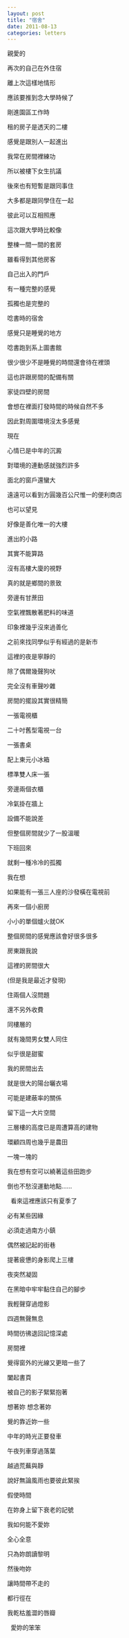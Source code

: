 ```yaml
---
layout: post
title: "宿舍"
date: 2011-08-13
categories: letters
---
```


親愛的
  


再次的自己在外住宿


離上次這樣地情形


應該要推到念大學時候了


剛進園區工作時


租的房子是透天的二樓


感覺是跟別人一起進出


我常在房間裡練功


所以被樓下女生抗議


後來也有短暫是跟同事住


大多都是跟同學住在一起


彼此可以互相照應


這次跟大學時比較像


整棟一間一間的套房


雖看得到其他房客


自己出入的門戶


有一種完整的感覺


孤獨也是完整的


唸書時的宿舍


感覺只是睡覺的地方


唸書跑到系上圖書館


很少很少不是睡覺的時間還會待在裡頭


這也許跟房間的配備有關


家徒四壁的房間


會想在裡面打發時間的時候自然不多


因此對周圍環境沒太多感覺


現在


心情已是中年的沉澱


對環境的連動感就強烈許多


面北的窗戶還蠻大


遠遠可以看到方圓幾百公尺惟一的便利商店


也可以望見


好像是善化唯一的大樓


進出的小路


其實不能算路


沒有高樓大廈的視野


真的就是鄉間的景致


旁邊有甘蔗田


空氣裡飄散著肥料的味道


印象裡幾乎沒來過善化


之前來找同學似乎有經過的是新市


這裡的夜是寧靜的


除了偶爾幾聲狗吠


完全沒有車聲吵雜


房間的擺設其實很精簡


一張電視櫃


二十吋舊型電視一台


一張書桌


配上東元小冰箱


標準雙人床一張


旁邊兩個衣櫃


冷氣掛在牆上


設備不能說差


但整個房間就少了一股溫暖


下班回來


就剩一種冷冷的孤獨


我在想


如果能有一張三人座的沙發橫在電視前


再來一個小廚房


小小的單個爐火就OK


整個房間的感覺應該會好很多很多


房東跟我說


這裡的房間很大


(但是我是最近才發現)


住兩個人沒問題


還不另外收費


同樓層的


就有幾間男女雙人同住


似乎很是甜蜜


我的房間出去


就是很大的陽台曬衣場


可能是建蔽率的關係


留下這一大片空間


三層樓的高度已是周遭算高的建物


環顧四周也幾乎是農田


一塊一塊的


我在想有空可以繞著這些田跑步


倒也不愁沒運動地點……


 
看來這裡應該只有夏季了


必有某些因緣


必須走過南方小鎮


偶然被記起的街巷


提著疲憊的身影爬上三樓


夜突然凝固


在黑暗中牢牢黏住自己的腳步


我輕聲穿過燈影


四週無聲無息


時間彷彿退回記憶深處


房間裡


覺得窗外的光線又更暗一些了


闔起書頁


被自己的影子緊緊抱著


想著妳 想念著妳


覺的靠近妳一些


中年的時光正要發車


午夜列車穿過落葉


越過荒蕪與靜


說好無論風雨也要彼此緊挨


假使時間


在妳身上留下衰老的記號


我如何能不愛妳


全心全意


只為妳朗讀黎明


然後吻妳


讓時間帶不走的


都行徑在


我乾枯羞澀的唇瓣

 
愛妳的笨笨
